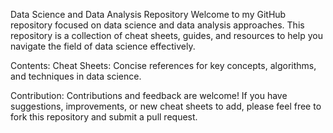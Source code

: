 Data Science and Data Analysis Repository
Welcome to my GitHub repository focused on data science and data analysis approaches. This repository is a collection of cheat sheets, guides, and resources to help you navigate the field of data science effectively.

Contents:
Cheat Sheets: Concise references for key concepts, algorithms, and techniques in data science.

Contribution:
Contributions and feedback are welcome! If you have suggestions, improvements, or new cheat sheets to add, please feel free to fork this repository and submit a pull request.
